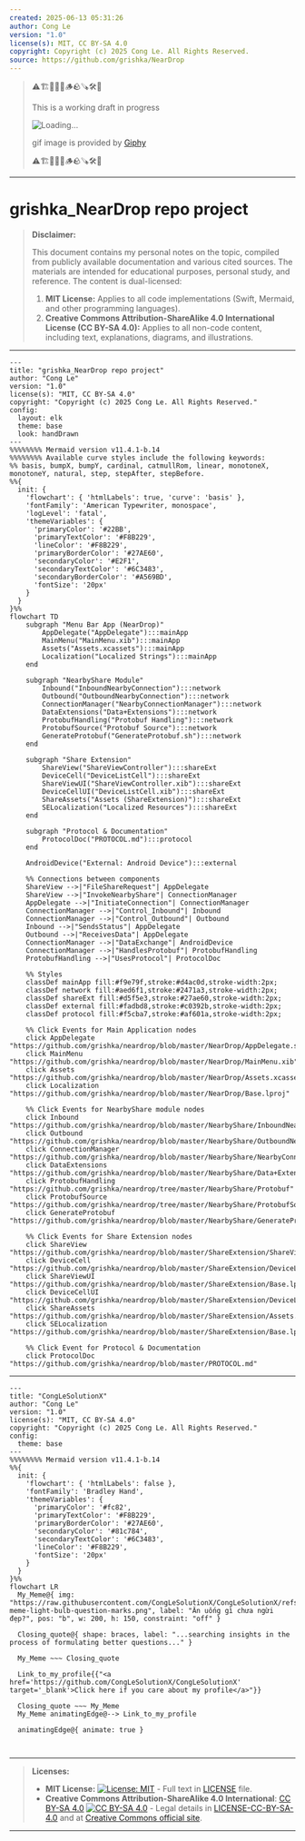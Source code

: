 ```yaml
---
created: 2025-06-13 05:31:26
author: Cong Le
version: "1.0"
license(s): MIT, CC BY-SA 4.0
copyright: Copyright (c) 2025 Cong Le. All Rights Reserved.
source: https://github.com/grishka/NearDrop
---
```



> ⚠️🏗️🚧🦺🧱🪵🪨🪚🛠️👷
> 
> This is a working draft in progress
> 
> ![Loading...](https://media3.giphy.com/media/v1.Y2lkPTc5MGI3NjExOWI3ZHlleHcwc3VuOTN2cWhyaTBhYXh2bXNka3F5eTJtbWYzcmtoOCZlcD12MV9pbnRlcm5hbF9naWZfYnlfaWQmY3Q9Zw/6axfuZpclbrL1UifGB/giphy.gif)
>
> gif image is provided by [Giphy](https://giphy.com)
> 
> ⚠️🏗️🚧🦺🧱🪵🪨🪚🛠️👷


----


# grishka_NearDrop repo project
> **Disclaimer:**
>
> This document contains my personal notes on the topic,
> compiled from publicly available documentation and various cited sources.
> The materials are intended for educational purposes, personal study, and reference.
> The content is dual-licensed:
> 1. **MIT License:** Applies to all code implementations (Swift, Mermaid, and other programming languages).
> 2. **Creative Commons Attribution-ShareAlike 4.0 International License (CC BY-SA 4.0):** Applies to all non-code content, including text, explanations, diagrams, and illustrations.
---

```mermaid
---
title: "grishka_NearDrop repo project"
author: "Cong Le"
version: "1.0"
license(s): "MIT, CC BY-SA 4.0"
copyright: "Copyright (c) 2025 Cong Le. All Rights Reserved."
config:
  layout: elk
  theme: base
  look: handDrawn
---
%%%%%%%% Mermaid version v11.4.1-b.14
%%%%%%%% Available curve styles include the following keywords:
%% basis, bumpX, bumpY, cardinal, catmullRom, linear, monotoneX, monotoneY, natural, step, stepAfter, stepBefore.
%%{
  init: {
    'flowchart': { 'htmlLabels': true, 'curve': 'basis' },
    'fontFamily': 'American Typewriter, monospace',
    'logLevel': 'fatal',
    'themeVariables': {
      'primaryColor': '#22BB',
      'primaryTextColor': '#F8B229',
      'lineColor': '#F8B229',
      'primaryBorderColor': '#27AE60',
      'secondaryColor': '#E2F1',
      'secondaryTextColor': '#6C3483',
      'secondaryBorderColor': '#A569BD',
      'fontSize': '20px'
    }
  }
}%%
flowchart TD
    subgraph "Menu Bar App (NearDrop)"
        AppDelegate("AppDelegate"):::mainApp
        MainMenu("MainMenu.xib"):::mainApp
        Assets("Assets.xcassets"):::mainApp
        Localization("Localized Strings"):::mainApp
    end

    subgraph "NearbyShare Module"
        Inbound("InboundNearbyConnection"):::network
        Outbound("OutboundNearbyConnection"):::network
        ConnectionManager("NearbyConnectionManager"):::network
        DataExtensions("Data+Extensions"):::network
        ProtobufHandling("Protobuf Handling"):::network
        ProtobufSource("Protobuf Source"):::network
        GenerateProtobuf("GenerateProtobuf.sh"):::network
    end

    subgraph "Share Extension"
        ShareView("ShareViewController"):::shareExt
        DeviceCell("DeviceListCell"):::shareExt
        ShareViewUI("ShareViewController.xib"):::shareExt
        DeviceCellUI("DeviceListCell.xib"):::shareExt
        ShareAssets("Assets (ShareExtension)"):::shareExt
        SELocalization("Localized Resources"):::shareExt
    end

    subgraph "Protocol & Documentation"
        ProtocolDoc("PROTOCOL.md"):::protocol
    end

    AndroidDevice("External: Android Device"):::external

    %% Connections between components
    ShareView -->|"FileShareRequest"| AppDelegate
    ShareView -->|"InvokeNearbyShare"| ConnectionManager
    AppDelegate -->|"InitiateConnection"| ConnectionManager
    ConnectionManager -->|"Control_Inbound"| Inbound
    ConnectionManager -->|"Control_Outbound"| Outbound
    Inbound -->|"SendsStatus"| AppDelegate
    Outbound -->|"ReceivesData"| AppDelegate
    ConnectionManager -->|"DataExchange"| AndroidDevice
    ConnectionManager -->|"HandlesProtobuf"| ProtobufHandling
    ProtobufHandling -->|"UsesProtocol"| ProtocolDoc

    %% Styles
    classDef mainApp fill:#f9e79f,stroke:#d4ac0d,stroke-width:2px;
    classDef network fill:#aed6f1,stroke:#2471a3,stroke-width:2px;
    classDef shareExt fill:#d5f5e3,stroke:#27ae60,stroke-width:2px;
    classDef external fill:#fadbd8,stroke:#c0392b,stroke-width:2px;
    classDef protocol fill:#f5cba7,stroke:#af601a,stroke-width:2px;

    %% Click Events for Main Application nodes
    click AppDelegate "https://github.com/grishka/neardrop/blob/master/NearDrop/AppDelegate.swift"
    click MainMenu "https://github.com/grishka/neardrop/blob/master/NearDrop/MainMenu.xib"
    click Assets "https://github.com/grishka/neardrop/blob/master/NearDrop/Assets.xcassets"
    click Localization "https://github.com/grishka/neardrop/blob/master/NearDrop/Base.lproj"

    %% Click Events for NearbyShare module nodes
    click Inbound "https://github.com/grishka/neardrop/blob/master/NearbyShare/InboundNearbyConnection.swift"
    click Outbound "https://github.com/grishka/neardrop/blob/master/NearbyShare/OutboundNearbyConnection.swift"
    click ConnectionManager "https://github.com/grishka/neardrop/blob/master/NearbyShare/NearbyConnectionManager.swift"
    click DataExtensions "https://github.com/grishka/neardrop/blob/master/NearbyShare/Data+Extensions.swift"
    click ProtobufHandling "https://github.com/grishka/neardrop/tree/master/NearbyShare/Protobuf"
    click ProtobufSource "https://github.com/grishka/neardrop/tree/master/NearbyShare/ProtobufSource"
    click GenerateProtobuf "https://github.com/grishka/neardrop/blob/master/NearbyShare/GenerateProtobuf.sh"

    %% Click Events for Share Extension nodes
    click ShareView "https://github.com/grishka/neardrop/blob/master/ShareExtension/ShareViewController.swift"
    click DeviceCell "https://github.com/grishka/neardrop/blob/master/ShareExtension/DeviceListCell.swift"
    click ShareViewUI "https://github.com/grishka/neardrop/blob/master/ShareExtension/Base.lproj/ShareViewController.xib"
    click DeviceCellUI "https://github.com/grishka/neardrop/blob/master/ShareExtension/DeviceListCell.xib"
    click ShareAssets "https://github.com/grishka/neardrop/blob/master/ShareExtension/Assets.xcassets"
    click SELocalization "https://github.com/grishka/neardrop/blob/master/ShareExtension/Base.lproj"

    %% Click Event for Protocol & Documentation
    click ProtocolDoc "https://github.com/grishka/neardrop/blob/master/PROTOCOL.md"
```

----

<!-- 
```mermaid
%% Current Mermaid version
info
```  -->


```mermaid
---
title: "CongLeSolutionX"
author: "Cong Le"
version: "1.0"
license(s): "MIT, CC BY-SA 4.0"
copyright: "Copyright (c) 2025 Cong Le. All Rights Reserved."
config:
  theme: base
---
%%%%%%%% Mermaid version v11.4.1-b.14
%%{
  init: {
    'flowchart': { 'htmlLabels': false },
    'fontFamily': 'Bradley Hand',
    'themeVariables': {
      'primaryColor': '#fc82',
      'primaryTextColor': '#F8B229',
      'primaryBorderColor': '#27AE60',
      'secondaryColor': '#81c784',
      'secondaryTextColor': '#6C3483',
      'lineColor': '#F8B229',
      'fontSize': '20px'
    }
  }
}%%
flowchart LR
  My_Meme@{ img: "https://raw.githubusercontent.com/CongLeSolutionX/CongLeSolutionX/refs/heads/main/assets/images/My-meme-light-bulb-question-marks.png", label: "Ăn uống gì chưa ngừi đẹp?", pos: "b", w: 200, h: 150, constraint: "off" }

  Closing_quote@{ shape: braces, label: "...searching insights in the process of formulating better questions..." }
    
  My_Meme ~~~ Closing_quote
    
  Link_to_my_profile{{"<a href='https://github.com/CongLeSolutionX/CongLeSolutionX' target='_blank'>Click here if you care about my profile</a>"}}

  Closing_quote ~~~ My_Meme
  My_Meme animatingEdge@--> Link_to_my_profile
  
  animatingEdge@{ animate: true }



```

---
>**Licenses:**
>
>- **MIT License:**  [![License: MIT](https://img.shields.io/badge/License-MIT-yellow.svg)](LICENSE) - Full text in [LICENSE](LICENSE) file.
>- **Creative Commons Attribution-ShareAlike 4.0 International**: [CC BY-SA 4.0](https://creativecommons.org/licenses/by-sa/4.0/) [![CC BY-SA 4.0](https://licensebuttons.net/l/by-sa/4.0/88x31.png)](https://creativecommons.org/licenses/by-sa/4.0/) - Legal details in [LICENSE-CC-BY-SA-4.0](THE_PAST/LICENSE-CC-BY-SA-4.0) and at [Creative Commons official site](https://creativecommons.org/licenses/by-sa/4.0/).
>
---
